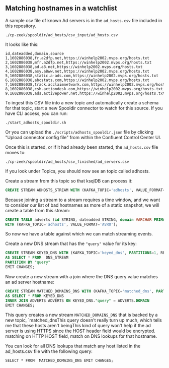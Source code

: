 ## Matching hostnames in a watchlist

A sample csv file of known Ad servers is in the `ad_hosts.csv` file included in this repository.

```
./cp-zeek/spooldir/ad_hosts/csv_input/ad_hosts.csv
```
It looks like this:
```
id,dateadded,domain,source
1,1602886038,fr.a2dfp.net,https://winhelp2002.mvps.org/hosts.txt
2,1602886038,mfr.a2dfp.net,https://winhelp2002.mvps.org/hosts.txt
3,1602886038,ad.a8.net,https://winhelp2002.mvps.org/hosts.txt
4,1602886038,asy.a8ww.net,https://winhelp2002.mvps.org/hosts.txt
5,1602886038,static.a-ads.com,https://winhelp2002.mvps.org/hosts.txt
6,1602886038,abcstats.com,https://winhelp2002.mvps.org/hosts.txt
7,1602886038,track.acclaimnetwork.com,https://winhelp2002.mvps.org/hosts.txt
8,1602886038,csh.actiondesk.com,https://winhelp2002.mvps.org/hosts.txt
9,1602886038,ads.activepower.net,https://winhelp2002.mvps.org/hosts.txt
```
To ingest this CSV file into a new topic and automatically create a schema for that topic, start a new Spooldir connector to watch for this source.  If you have CLI access, you can run:
```
./start_adhosts_spooldir.sh
```
Or you can upload the ```./scripts/adhosts_spooldir.json``` file by clicking "Upload connector config file" from within the Confluent Control Center UI.

Once this is started, or if it had already been started, the `ad_hosts.csv` file moves to:
```
./cp-zeek/spooldir/ad_hosts/csv_finished/ad_servers.csv
```
If you look under Topics, you should now see an topic called adhosts.

Create a stream from this topic so that ksqlDB can process it:
```sql
CREATE STREAM ADHOSTS_STREAM WITH (KAFKA_TOPIC='adhosts', VALUE_FORMAT='AVRO');
```

Because joining a stream to a stream requires a time window, and we want to consider our list of bad hostnames as more of a static snapshot, we will create a table from this stream:

```sql
CREATE TABLE adverts (id STRING, dateadded STRING, domain VARCHAR PRIMARY KEY, source VARCHAR)
WITH (KAFKA_TOPIC='adhosts', VALUE_FORMAT='AVRO');
```

So now we have a table against which we can match streaming events.


Create a new DNS stream that has the `"query"` value for its key:
```sql
CREATE STREAM KEYED_DNS WITH (KAFKA_TOPIC='keyed_dns', PARTITIONS=1, REPLICAS=1)
AS SELECT * FROM  DNS_STREAM
PARTITION BY "query"
EMIT CHANGES;
```
Now create a new stream with a join where the DNS query value matches an ad server hostname:
```sql
CREATE STREAM MATCHED_DOMAINS_DNS WITH (KAFKA_TOPIC='matched_dns', PARTITIONS=1, REPLICAS=1)
AS SELECT * FROM KEYED_DNS
INNER JOIN ADVERTS ADVERTS ON KEYED_DNS."query" = ADVERTS.DOMAIN
EMIT CHANGES;
```
This query creates a new stream `MATCHED_DOMAINS_DNS` that is backed by a new topic, `matched_dnsThis query doesn't really turn up much, which tells me that these hosts aren't beingThis kind of query won't help if the ad server is using HTTPS since the HOST header field would be encrypted.  matching on HTTP HOST field, match on DNS lookups for that hostname.

You can look for all DNS lookups that match any host listed in the ad_hosts.csv file with the following query:
```
SELECT * FROM  MATCHED_DOMAINS_DNS EMIT CHANGES;
```